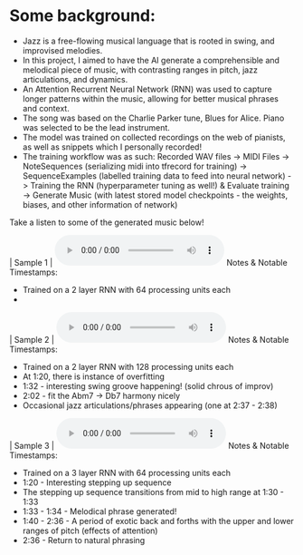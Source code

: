 # Some background:
- Jazz is a free-flowing musical language that is rooted in swing, and improvised melodies.
- In this project, I aimed to have the AI generate a comprehensible and melodical piece of music, with contrasting ranges in pitch, jazz articulations, and dynamics.
- An Attention Recurrent Neural Network (RNN) was used to capture longer patterns within the music, allowing for better musical phrases and context. 
- The song was based on the Charlie Parker tune, Blues for Alice. Piano was selected to be the lead instrument.
- The model was trained on collected recordings on the web of pianists, as well as snippets which I personally recorded!
- The training workflow was as such: Recorded WAV files -> MIDI Files -> NoteSequences (serializing midi into tfrecord for training) -> SequenceExamples (labelled training data to feed into neural network) -> Training the RNN (hyperparameter tuning as well!) & Evaluate training -> Generate Music (with latest stored model checkpoints - the weights, biases, and other information of network)

Take a listen to some of the generated music below!

| Sample 1 | <audio src="Blues_for_Alice_ML_v1.mp3" controls></audio>
Notes & Notable Timestamps: 
- Trained on a 2 layer RNN with 64 processing units each
- 

| Sample 2 | <audio src="Blues_for_Alice_ML_v2_swing.mp3" controls></audio>
Notes & Notable Timestamps: 
- Trained on a 2 layer RNN with 128 processing units each
- At 1:20, there is instance of overfitting
- 1:32 - interesting swing groove happening! (solid chrous of improv)
- 2:02 - fit the Abm7 -> Db7 harmony nicely
- Occasional jazz articulations/phrases appearing (one at 2:37 - 2:38)

| Sample 3 | <audio src="Blues_for_Alice_ML_v3_color.mp3" controls></audio>
Notes & Notable Timestamps: 
- Trained on a 3 layer RNN with 64 processing units each
- 1:20 - Interesting stepping up sequence
- The stepping up sequence transitions from mid to high range at 1:30 - 1:33
- 1:33 - 1:34 - Melodical phrase generated!
- 1:40 - 2:36 - A period of exotic back and forths with the upper and lower ranges of pitch (effects of attention)
- 2:36 - Return to natural phrasing
